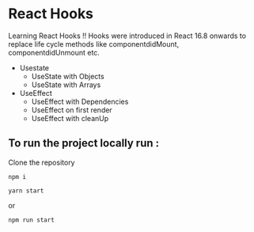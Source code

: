 # React Hooks

Learning React Hooks !! Hooks were introduced in React 16.8 onwards to replace life cycle methods like componentdidMount, componentdidUnmount etc.

* Usestate
    * UseState with Objects
    * UseState with Arrays
* UseEffect
    * UseEffect with Dependencies
    * UseEffect on first render
    * UseEffect with cleanUp

## To run the project locally run :
Clone the repository

```
npm i
```
```
yarn start
```
or
```
npm run start
```